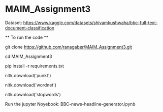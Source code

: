 # MAIM_Assignment3
Dataset: https://www.kaggle.com/datasets/shivamkushwaha/bbc-full-text-document-classification


** To run the code **

git clone https://github.com/ranagaber/MAIM_Assignment3.git

cd MAIM_Assignment3

pip install -r requirements.txt

nltk.download('punkt')

nltk.download('wordnet')

nltk.download('stopwords')

Run the jupyter Noyebook: BBC-news-headline-generator.ipynb
